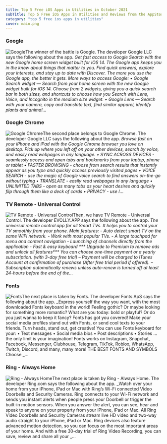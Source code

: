 ```yaml
---
title: Top 5 Free iOS Apps in Utilities in October 2021
subTitle: Top 5 Free iOS Apps in Utilities and Reviews from the AppStore in October 2021.
category: "top 5 free ios apps in utilities"
cover: main.png
---
```


### Google

![Google](https://is2-ssl.mzstatic.com/image/thumb/Purple115/v4/93/a0/6e/93a06ef2-0741-e8d3-ebc3-03cc59724e22/logo_gsa_ios_color-0-1x_U007emarketing-0-6-0-0-85-220-0.png/100x100bb.png)The winner of the battle is Google. The developer Google LLC says the following about the app. _Get fast access to Google Search with the new Google home screen widget built for iOS 14. The Google app keeps you in the know about things that matter to you. Find quick answers, explore your interests, and stay up to date with Discover. The more you use the Google app, the better it gets.  More ways to access Google: • Google Search widget — Search from your home screen with the new Google widget built for iOS 14. Choose from 2 widgets, giving you a quick search bar in both sizes, and shortcuts to choose how you Search with Lens, Voice, and Incognito in the medium size widget. • Google Lens — Search with your camera, copy and translate text, find similar apparel, identify plants and animal_...

### Google Chrome

![Google Chrome](https://is5-ssl.mzstatic.com/image/thumb/Purple115/v4/09/03/45/0903454c-5a3a-5ef4-1a92-03d9844dd97e/AppIcon-0-1x_U007emarketing-0-6-0-sRGB-85-220.png/100x100bb.png)The second place belongs to Google Chrome. The developer Google LLC says the following about the app. _Browse fast on your iPhone and iPad with the Google Chrome browser you love on desktop. Pick up where you left off on your other devices, search by voice, and easily read webpages in any language.  • SYNC ACROSS DEVICES - seamlessly access and open tabs and bookmarks from your laptop, phone or tablet • FASTER BROWSING - choose from search results that instantly appear as you type and quickly access previously visited pages • VOICE SEARCH - use the magic of Google voice search to find answers on-the-go without typing • TRANSLATE - easily read webpages in any language • UNLIMITED TABS - open as many tabs as your heart desires and quickly flip through them like a deck of cards • PRIVACY - use I_...

### TV Remote - Universal Control

![TV Remote - Universal Control](https://is5-ssl.mzstatic.com/image/thumb/Purple125/v4/a8/11/4b/a8114b4d-62fd-0334-623b-18fb63ec53ac/AppIcon-0-0-1x_U007emarketing-0-0-0-7-0-0-sRGB-0-0-0-GLES2_U002c0-512MB-85-220-0-0.png/100x100bb.png)Then, we have TV Remote - Universal Control. The developer EVOLLY.APP says the following about the app. _The universal remote control app for all Smart TVs. It helps you to control your TV smoothly from your phone.  Main features: - Auto detect smart TV on the same WIFI network.  - Work with most popular TVs. - A large touchpad for menu and content navigation - Launching of channels directly from the application - Fast & easy keyboard  *** Upgrade to Premium to remove ads and unlock all features***  You can choose one-time payment or a yearly subscription. (with 3-day free trial)  – Payment will be charged to iTunes Account at confirmation of purchase (After free trial period if offered). – Subscription automatically renews unless auto-renew is turned off at least 24-hours before the end of the_...

### Fonts

![Fonts](https://is1-ssl.mzstatic.com/image/thumb/Purple125/v4/1d/34/b5/1d34b5ee-5b7d-e8dd-5711-49cf7843bfa4/AppIcon-0-0-1x_U007emarketing-0-0-0-10-0-0-sRGB-0-0-0-GLES2_U002c0-512MB-85-220-0-0.png/100x100bb.png)The next place is taken by Fonts. The developer Fonts ApS says the following about the app. _Express yourself the way you want, with the most downloaded Fonts keyboard in the world! Feeling gothic? Or maybe looking for something more romantic? What are you today: bold or playful? Or do you just wanna to keep it fancy? Fonts has got you covered! Make your social media profiles stand out with Fonts, or send cool texts to your friends. Turn heads, stand out, get creative! You can use Fonts keyboard for your: • Text messages • Social media bios • Post descriptions • Stories … the only limit is your imagination!  Fonts works on Instagram, Snapchat, Facebook, Messenger, Clubhouse, Telegram, TikTok, Roblox, WhatsApp, Twitch, Discord, and many, many more!  THE BEST FONTS AND SYMBOLS Choose _...

### Ring - Always Home

![Ring - Always Home](https://is2-ssl.mzstatic.com/image/thumb/Purple115/v4/9b/8e/19/9b8e1964-8f6c-be5e-9bbf-64ea8623285e/AppIcon-NH-0-0-1x_U007emarketing-0-0-0-10-0-0-sRGB-0-0-0-GLES2_U002c0-512MB-85-220-0-0.png/100x100bb.png)The next place is taken by Ring - Always Home. The developer Ring.com says the following about the app. _Watch over your home from your iPhone, iPad or Mac with Ring’s Wi-Fi connected Video Doorbells and Security Cameras.   Ring connects to your Wi-Fi network and sends you instant alerts when people press your Doorbell or trigger the built-in motion sensors. When you answer the alert, you can see, hear and speak to anyone on your property from your iPhone, iPad or Mac.   All Ring Video Doorbells and Security Cameras stream live HD video and two-way audio straight to your iPhone, iPad or Mac. Ring devices also feature advanced motion detection, so you can focus on the most important areas of your home. And with a free 30-day trial of Ring Video Recording, you can save, review and share all your _...

